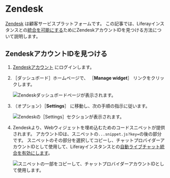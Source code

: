 # Zendesk

[Zendesk](https://www.zendesk.com/) は顧客サービスプラットフォームです。 この記事では、Liferayインスタンスとの[統合を可能にする](../enabling-automated-live-chat-systems.md)ためにZendeskアカウントIDを見つける方法について説明します。

## ZendeskアカウントIDを見つける

1. [Zendeskアカウント](https://www.zendesk.com/login/#login) にログインします。

1. ［ダッシュボード］ホームページで、 ［**Manage widget**］ リンクをクリックします。

    ![Zendeskダッシュボードページが表示されます。](./zendesk/images/01.png)

1. （オプション）［**Settings**］ に移動し、次の手順の指示に従います。

    ![Zendeskの［Settings］セクションが表示されます。](./zendesk/images/02.png)

1. Zendeskより、Webウィジェットを埋め込むためのコードスニペットが提供されます。 アカウントIDは、スニペットの`...snippet.js?key=`の後の部分です。 スニペットのその部分を選択してコピーし、チャットプロバイダーアカウントIDとして使用して、Liferayインスタンスとの[自動ライブチャット統合を有効にします](../enabling-automated-live-chat-systems.md)。

   ![スニペットの一部をコピーして、チャットプロバイダーアカウントIDとして使用します。](./zendesk/images/03.png)